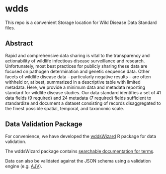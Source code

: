 # wdds
This repo  is a convenient Storage location for Wild Disease Data Standard files.

## Abstract
Rapid and comprehensive data sharing is vital to the transparency and actionability of wildlife infectious disease surveillance and research.
Unfortunately, most best practices for publicly sharing these data are focused on pathogen determination and genetic sequence data. 
Other facets of wildlife disease data – particularly negative results – are often withheld or, at best, summarized in a descriptive table with limited metadata. 
Here, we provide a minimum data and metadata reporting standard for wildlife disease studies. 
Our data standard identifies a set of 41 data fields (9 required) and 24 metadata (7 required) fields sufficient to standardize and document a dataset consisting of records disaggregated to the finest possible spatial, temporal, and taxonomic scale. 

## Data Validation Package

For convenience, we have developed the [wddsWizard](https://viralemergence.github.io/wddsWizard) R package for data validation. 

The wddsWizard package contains [searchable documentation for terms](https://viralemergence.github.io/wddsWizard/articles/schema_overview.html#terms). 

Data can also be validated against the JSON schema using a validation engine (e.g. [AJV](https://ajv.js.org/guide/getting-started.html)).




